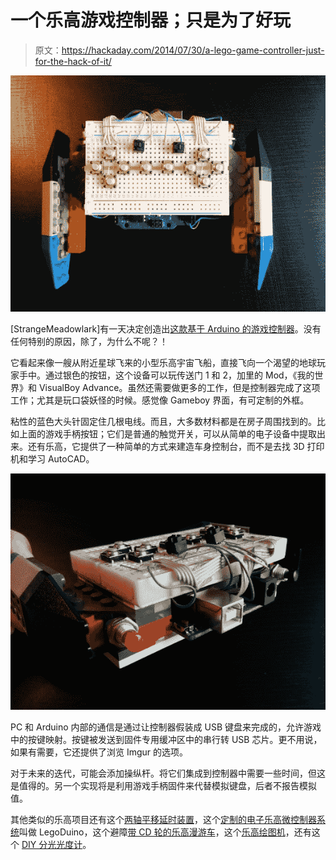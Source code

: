 # 一个乐高游戏控制器；只是为了好玩

> 原文：<https://hackaday.com/2014/07/30/a-lego-game-controller-just-for-the-hack-of-it/>

![ExwDPUV](img/837bf24976867d1069fae0d55b6f5fa4.png)

[StrangeMeadowlark]有一天决定创造出[这款基于 Arduino 的游戏控制器](http://strangemeadowlarkprojects.blogspot.com/2014/05/a-legoarduino-game-controller.html)。没有任何特别的原因，除了，为什么不呢？！

它看起来像一艘从附近星球飞来的小型乐高宇宙飞船，直接飞向一个渴望的地球玩家手中。通过银色的按钮，这个设备可以玩传送门 1 和 2，加里的 Mod，《我的世界》和 VisualBoy Advance。虽然还需要做更多的工作，但是控制器完成了这项工作；尤其是玩口袋妖怪的时候。感觉像 Gameboy 界面，有可定制的外框。

粘性的蓝色大头针固定住几根电线。而且，大多数材料都是在房子周围找到的。比如上面的游戏手柄按钮；它们是普通的触觉开关，可以从简单的电子设备中提取出来。还有乐高，它提供了一种简单的方式来建造车身控制台，而不是去找 3D 打印机和学习 AutoCAD。

![ssf3wKS](img/b4765f8a1d33a505fce07a674ecaf23a.png)

PC 和 Arduino 内部的通信是通过让控制器假装成 USB 键盘来完成的，允许游戏中的按键映射。按键被发送到固件专用缓冲区中的串行转 USB 芯片。更不用说，如果有需要，它还提供了浏览 Imgur 的选项。

对于未来的迭代，可能会添加操纵杆。将它们集成到控制器中需要一些时间，但这是值得的。另一个实现将是利用游戏手柄固件来代替模拟键盘，后者不报告模拟值。

其他类似的乐高项目还有这个[两轴平移延时装置](http://hackaday.com/2011/08/12/two-axis-panning-time-lapse-rig-built-from-lego/)，这个[定制的电子乐高微控制器系统](http://hackaday.com/2013/07/05/legoduino-for-kid-friendly-microcontrollers/)叫做 LegoDuino，这个避障[带 CD 轮的乐高漫游车](http://hackaday.com/2013/09/01/obstacle-avoiding-lego-rover-uses-cds-for-wheels/)，这个[乐高绘图机](http://hackaday.com/2014/07/13/lego-drawing-machine-draws-block-shapes-best/)，还有这个 [DIY 分光光度计](http://hackaday.com/2011/05/20/diy-spectrophotometer/)。